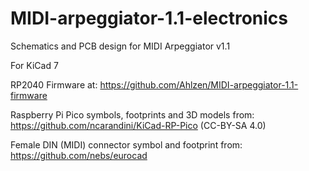 # MIDI-arpeggiator-1.1-electronics
Schematics and PCB design for MIDI Arpeggiator v1.1

For KiCad 7

RP2040 Firmware at:
https://github.com/Ahlzen/MIDI-arpeggiator-1.1-firmware

Raspberry Pi Pico symbols, footprints and 3D models from:
https://github.com/ncarandini/KiCad-RP-Pico
(CC-BY-SA 4.0)

Female DIN (MIDI) connector symbol and footprint from:
https://github.com/nebs/eurocad
